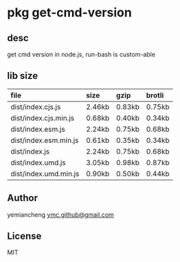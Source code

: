 # pkg get-cmd-version

## desc
get cmd version in node.js, run-bash is custom-able

## lib size  
file | size | gzip | brotli
:---- | :---- | :---- | :----
dist/index.cjs.js | 2.46kb | 0.83kb | 0.75kb
dist/index.cjs.min.js | 0.68kb | 0.40kb | 0.34kb
dist/index.esm.js | 2.24kb | 0.75kb | 0.68kb
dist/index.esm.min.js | 0.61kb | 0.35kb | 0.34kb
dist/index.js | 2.24kb | 0.75kb | 0.68kb
dist/index.umd.js | 3.05kb | 0.98kb | 0.87kb
dist/index.umd.min.js | 0.90kb | 0.50kb | 0.44kb

## Author
yemiancheng <ymc.github@gmail.com>

## License
MIT
